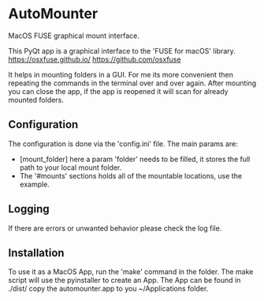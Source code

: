 # AutoMounter

MacOS FUSE graphical mount interface.

This PyQt app is a graphical interface to the 'FUSE for macOS' library.
<https://osxfuse.github.io/>
<https://github.com/osxfuse>

It helps in mounting folders in a GUI. For me its more convenient then repeating the commands in the terminal over and over again.
After mounting you can close the app, if the app is reopened it will scan for already mounted folders.

## Configuration

The configuration is done via the 'config.ini' file.
The main params are:

* [mount_folder] here a param 'folder' needs to be filled, it stores the full path to your local mount folder.
* The '#mounts' sections holds all of the mountable locations, use the example.

## Logging

If there are errors or unwanted behavior please check the log file.

## Installation

To use it as a MacOS App, run the 'make' command in the folder. The make script will use the pyinstaller to create an App.
The App can be found in ./dist/ copy the automounter.app to you ~/Applications folder.
